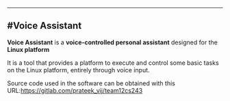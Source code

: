 ----------------------
#Voice Assistant 
----------------------
**Voice Assistant** is a **voice-controlled personal assistant** designed for the **Linux platform**

It is a tool that provides a platform to execute and control some basic tasks on the Linux platform, entirely through voice input.

Source code used in the software can be 
obtained with this URL:<https://gitlab.com/prateek_vij/team12cs243>